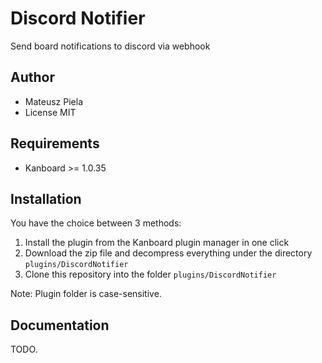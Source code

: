 Discord Notifier
==============================

Send board notifications to discord via webhook

Author
------

- Mateusz Piela
- License MIT

Requirements
------------

- Kanboard >= 1.0.35

Installation
------------

You have the choice between 3 methods:

1. Install the plugin from the Kanboard plugin manager in one click
2. Download the zip file and decompress everything under the directory `plugins/DiscordNotifier`
3. Clone this repository into the folder `plugins/DiscordNotifier`

Note: Plugin folder is case-sensitive.

Documentation
-------------

TODO.
